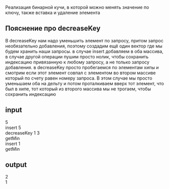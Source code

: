 Реализация бинарной кучи, в которой можно менять значение по ключу, также вставка и удаление элемента

## Пояснение про decreaseKey

В decreaseKey нам надо уменьшить элемент по запросу, притом запрос необязательно добавления, поэтому создадим ещё один вектор где мы будем хранить наши запросы. в случае insert  добавляем в оба массива, в случае другой операции пушим просто нолик, чтобы сохранить индексацию привязанную к любому запросу, а не только запросу добавления. в decreaseKey просто пробегаемся по элементам хипы и смотрим если этот элемент совпал с элементом во втором массиве который по счету равен номеру запроса. В этом случае мы просто уменьшаем оба на дельту и потом проталкиваем вверх тот элемент, что был в хипе, тот который из второго массива мы не трогаем, чтобы сохранить индексацию

## input

5\
insert 5\
decreaseKey 1 3\
getMin\
insert 1\
getMin

## output

2\
1
